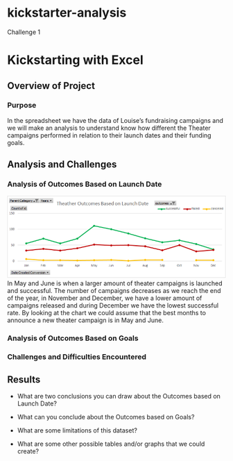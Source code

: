 # kickstarter-analysis
Challenge 1
# Kickstarting with Excel

## Overview of Project

### Purpose
In the spreadsheet we have the data of Louise’s fundraising campaigns and we will make an analysis to understand know how different the Theater campaigns performed in relation to their launch dates and their funding goals.
## Analysis and Challenges

### Analysis of Outcomes Based on Launch Date
![ScreenShot](https://github.com/liviamiyabara/kickstarter-analysis/blob/main/Resources/Theater_Outcomes_vs_Launch.png)
In May and June is when a larger amount of theater campaigns is launched and successful. The number of campaigns decreases as we reach the end of the year, in November and December, we have a lower amount of campaigns released and during December we have the lowest successful rate. By looking at the chart we could assume that the best months to announce a new theater campaign is in May and June.  
### Analysis of Outcomes Based on Goals

### Challenges and Difficulties Encountered

## Results

- What are two conclusions you can draw about the Outcomes based on Launch Date?

- What can you conclude about the Outcomes based on Goals?

- What are some limitations of this dataset?

- What are some other possible tables and/or graphs that we could create?
